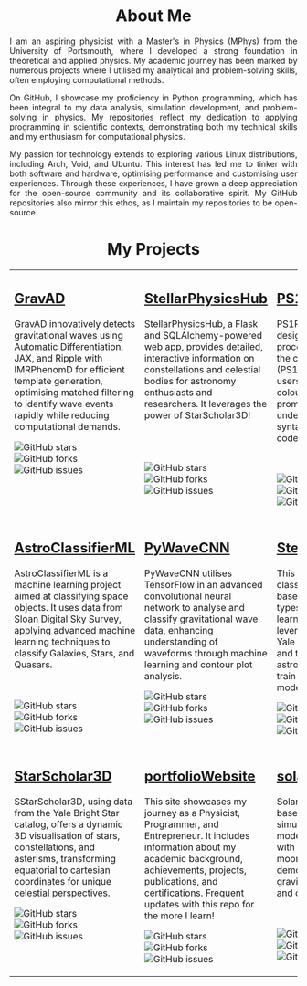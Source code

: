 <div id="header" align="center">

# About Me
<div id="header" align="justify">
I am an aspiring physicist with a Master's in Physics (MPhys) from the University of Portsmouth, where I developed a strong foundation in theoretical and applied physics. My academic journey has been marked by numerous projects where I utilised my analytical and problem-solving skills, often employing computational methods.

On GitHub, I showcase my proficiency in Python programming, which has been integral to my data analysis, simulation development, and problem-solving in physics. My repositories reflect my dedication to applying programming in scientific contexts, demonstrating both my technical skills and my enthusiasm for computational physics.

My passion for technology extends to exploring various Linux distributions, including Arch, Void, and Ubuntu. This interest has led me to tinker with both software and hardware, optimising performance and customising user experiences. Through these experiences, I have grown a deep appreciation for the open-source community and its collaborative spirit. My GitHub repositories also mirror this ethos, as I maintain my repositories to be open-source.

<div id="header" align="center">

# My Projects

<table>
<tr>
<!-- First Column -->
<td valign="top" width="33%">
<h2><a href="https://github.com/WDoyle123/GravAD">GravAD</a></h2>
<p>
GravAD innovatively detects gravitational waves using Automatic Differentiation, JAX, and Ripple with IMRPhenomD for efficient template generation, optimising matched filtering to identify wave events rapidly while reducing computational demands.

</p>
<!-- Badges -->


![GitHub stars](https://img.shields.io/github/stars/WDoyle123/GravAD?style=social&label=Star) ![GitHub forks](https://img.shields.io/github/forks/WDoyle123/GravAD?style=social) ![GitHub issues](https://img.shields.io/github/issues/WDoyle123/GravAD)
</td>

<!-- Second Column -->
<td valign="top" width="33%">
<h2><a href="https://github.com/WDoyle123/StellarPhysicsHub">StellarPhysicsHub</a></h2>
<p>StellarPhysicsHub, a Flask and SQLAlchemy-powered web app, provides detailed, interactive information on constellations and celestial bodies for astronomy enthusiasts and researchers. It leverages the power of StarScholar3D!</p>
<!-- Badges -->

<br><br>


![GitHub stars](https://img.shields.io/github/stars/WDoyle123/StellarPhysicsHub?style=social&label=Star) ![GitHub forks](https://img.shields.io/github/forks/WDoyle123/StellarPhysicsHub?style=social) ![GitHub issues](https://img.shields.io/github/issues/WDoyle123/StellarPhysicsHub)
</td>

<!-- Third Column -->
<td valign="top" width="33%">
<h2><a href="https://github.com/WDoyle123/PS1Palette">PS1Palette</a></h2>
<p>PS1Palette is a Bash script designed to simplify the process of customising the command prompt (PS1) in Bash. It allows users to easily change the colour of their terminal prompt without needing to understand the complex syntax of PS1 colour codes.</p>
<!-- Badges -->

<br>


![GitHub stars](https://img.shields.io/github/stars/WDoyle123/PS1Palette?style=social&label=Star) ![GitHub forks](https://img.shields.io/github/forks/WDoyle123/PS1Palette?style=social) ![GitHub issues](https://img.shields.io/github/issues/WDoyle123/PS1Palette)
</td>
</tr>

<tr>
<!-- First Column of Second Row -->
<td valign="top" width="33%">
<h2><a href="https://github.com/WDoyle123/AstroClassifierML">AstroClassifierML</a></h2>
<p>AstroClassifierML is a machine learning project aimed at classifying space objects. It uses data from Sloan Digital Sky Survey, applying advanced machine learning techniques to classify Galaxies, Stars, and Quasars.</p>
<!-- Badges -->
<br>



![GitHub stars](https://img.shields.io/github/stars/WDoyle123/AstroClassifierML?style=social&label=Star) ![GitHub forks](https://img.shields.io/github/forks/WDoyle123/AstroClassifierML?style=social) ![GitHub issues](https://img.shields.io/github/issues/WDoyle123/AstroClassifierML)

</td>

<!-- Second Column of Second Row -->
<td valign="top" width="33%">
<h2><a href="https://github.com/WDoyle123/PyWaveCNN">PyWaveCNN</a></h2>
<p>PyWaveCNN utilises TensorFlow in an advanced convolutional neural network to analyse and classify gravitational wave data, enhancing understanding of waveforms through machine learning and contour plot analysis.</p>
<!-- Badges -->

![GitHub stars](https://img.shields.io/github/stars/WDoyle123/PyWaveCNN?style=social&label=Star) ![GitHub forks](https://img.shields.io/github/forks/WDoyle123/PyWaveCNN?style=social) ![GitHub issues](https://img.shields.io/github/issues/WDoyle123/PyWaveCNN)
</td>

<!-- Third Column of Second Row -->
<td valign="top" width="33%">
<h2><a href="https://github.com/WDoyle123/StellarSpectraML">StellarSpectraML</a></h2>
<p>This project aims to classify stellar objects based on their spectral types using machine learning techniques. It leverages data from the Yale Bright Star Catalogue and the SIMBAD astronomical database to train a neural network model.</p>
<!-- Badges -->

![GitHub stars](https://img.shields.io/github/stars/WDoyle123/StellarSpectraML?style=social&label=Star) ![GitHub forks](https://img.shields.io/github/forks/WDoyle123/StellarSpectraML?style=social) ![GitHub issues](https://img.shields.io/github/issues/WDoyle123/StellarSpectraML)
</td>
</tr>
<tr>
<!-- First Column of Third Row -->
<td valign="top" width="33%">
<h2><a href="https://github.com/WDoyle123/StarScholar3D">StarScholar3D</a></h2>
<p>SStarScholar3D, using data from the Yale Bright Star catalog, offers a dynamic 3D visualisation of stars, constellations, and asterisms, transforming equatorial to cartesian coordinates for unique celestial perspectives.</p>
<!-- Badges -->

![GitHub stars](https://img.shields.io/github/stars/WDoyle123/StarScholar3D?style=social&label=Star) ![GitHub forks](https://img.shields.io/github/forks/WDoyle123/StarScholar3D?style=social) ![GitHub issues](https://img.shields.io/github/issues/WDoyle123/StarScholar3D)
</td>

<!-- Second Column of Third Row -->


<!-- Third Column of Third Row -->
<td valign="top" width="33%">
<h2><a href="https://github.com/WDoyle123/portfolioWebsite">portfolioWebsite</a></h2>
<p>This site showcases my journey as a Physicist, Programmer, and Entrepreneur. It includes information about my academic background, achievements, projects, publications, and certifications. Frequent updates with this repo for the more I learn!</p>
<!-- Badges -->


![GitHub stars](https://img.shields.io/github/stars/WDoyle123/portfolioWebsite?style=social&label=Star) ![GitHub forks](https://img.shields.io/github/forks/WDoyle123/portfolioWebsite?style=social) ![GitHub issues](https://img.shields.io/github/issues/WDoyle123/portfolioWebsite)
</td>

<!-- First Column of Fourth Row -->
<td valign="top" width="33%">
<h2><a href="https://github.com/WDoyle123/solarSystem">solarSystem</a></h2>
<p>SolarSystem is a web-based JavaScript simulation with p5.js, modeling a solar system with sun, planets, and moons, visually demonstrating Newtonian gravitational interactions and orbital mechanics.</p>
<!-- Badges -->

<br>


![GitHub stars](https://img.shields.io/github/stars/WDoyle123/solarSystem?style=social&label=Star) ![GitHub forks](https://img.shields.io/github/forks/WDoyle123/solarSystem?style=social) ![GitHub issues](https://img.shields.io/github/issues/WDoyle123/solarSystem)
</td>

<!-- Second Column of Fourth Row (Empty if no project) -->


</table>
  
</div>
